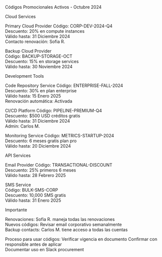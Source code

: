 


Códigos Promocionales Activos - Octubre 2024

Cloud Services

Primary Cloud Provider
Código: CORP-DEV-2024-Q4  
Descuento: 20% en compute instances  
Válido hasta: 31 Diciembre 2024  
Contacto renovación: Sofia R.

Backup Cloud Provider  
Código: BACKUP-STORAGE-OCT  
Descuento: 15% en storage services  
Válido hasta: 30 Noviembre 2024

Development Tools

Code Repository Service
Código: ENTERPRISE-FALL-2024  
Descuento: 30% en plan enterprise  
Válido hasta: 15 Enero 2025  
Renovación automática: Activada

CI/CD Platform
Código: PIPELINE-PREMIUM-Q4  
Descuento: $500 USD créditos gratis  
Válido hasta: 31 Diciembre 2024  
Admin: Carlos M.

Monitoring Service
Código: METRICS-STARTUP-2024  
Descuento: 6 meses gratis plan pro  
Válido hasta: 20 Diciembre 2024

API Services

Email Provider
Código: TRANSACTIONAL-DISCOUNT  
Descuento: 25% primeros 6 meses  
Válido hasta: 28 Febrero 2025

SMS Service  
Código: BULK-SMS-CORP  
Descuento: 10,000 SMS gratis  
Válido hasta: 31 Enero 2025

Importante

Renovaciones: Sofia R. maneja todas las renovaciones  
Nuevos códigos: Revisar email corporativo semanalmente  
Backup contacts: Carlos M. tiene acceso a todas las cuentas

Proceso para usar códigos:
Verificar vigencia en documento
Confirmar con responsible antes de aplicar  
Documentar uso en Slack procurement